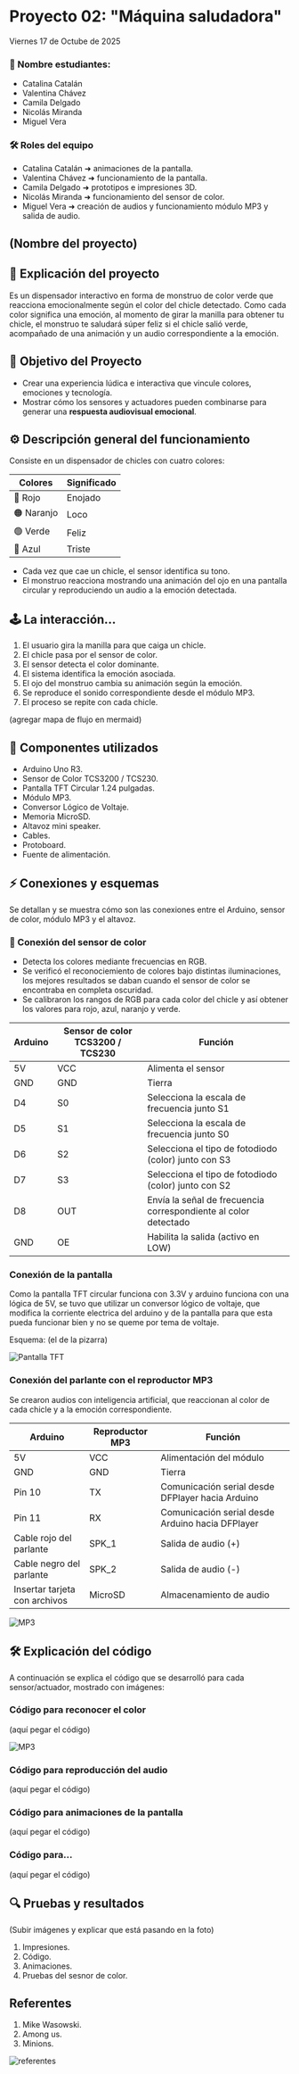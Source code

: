 # Proyecto 02: "Máquina saludadora"

Viernes 17 de Octube de 2025

### 👥 Nombre estudiantes:

- Catalina Catalán
- Valentina Chávez
- Camila Delgado
- Nicolás Miranda 
- Miguel Vera 

### 🛠️ Roles del equipo

- Catalina Catalán ➜ animaciones de la pantalla.
- Valentina Chávez ➜ funcionamiento de la pantalla. 
- Camila Delgado ➜ prototipos e impresiones 3D.
- Nicolás Miranda ➜ funcionamiento del sensor de color.
- Miguel Vera ➜ creación de audios y funcionamiento módulo MP3 y salida de audio.


## (Nombre del proyecto)

## 🔮 Explicación del proyecto

Es un dispensador interactivo en forma de monstruo de color verde que reacciona emocionalmente según el color del chicle detectado. Como cada color significa una emoción, al momento de girar la manilla para obtener tu chicle, el monstruo te saludará súper feliz si el chicle salió verde, acompañado de una animación y un audio correspondiente a la emoción.

## 📌 Objetivo del Proyecto
- Crear una experiencia lúdica e interactiva que vincule colores, emociones y tecnología.
- Mostrar cómo los sensores y actuadores pueden combinarse para generar una **respuesta audiovisual emocional**.

## ⚙️ Descripción general del funcionamiento
Consiste en un dispensador de chicles con cuatro colores:

| Colores | Significado |
|---------|-------------|
| 🔴 Rojo | Enojado     |
| 🟠 Naranjo | Loco     |
| 🟢 Verde | Feliz      |
| 🔵 Azul  | Triste     |

- Cada vez que cae un chicle, el sensor identifica su tono.
- El monstruo reacciona mostrando una animación del ojo en una pantalla circular y reproduciendo un audio a la emoción detectada.

## 🕹️ La interacción...

1. El usuario gira la manilla para que caiga un chicle.
2. El chicle pasa por el sensor de color.
3. El sensor detecta el color dominante.
4. El sistema identifica la emoción asociada.
5. El ojo del monstruo cambia su animación según la emoción.
6. Se reproduce el sonido correspondiente desde el módulo MP3.
7. El proceso se repite con cada chicle.

(agregar mapa de flujo en mermaid)


## 🔌 Componentes utilizados 

- Arduino Uno R3.
- Sensor de Color TCS3200 / TCS230.
- Pantalla TFT Circular 1.24 pulgadas.
- Módulo MP3.
- Conversor Lógico de Voltaje.
- Memoria MicroSD.
- Altavoz mini speaker.
- Cables.
- Protoboard.
- Fuente de alimentación.

## ⚡️ Conexiones y esquemas
Se detallan y se muestra cómo son las conexiones entre el Arduino, sensor de color, módulo MP3 y el altavoz.

### 🚥 Conexión del sensor de color

- Detecta los colores mediante frecuencias en RGB.
- Se verificó el reconociemiento de colores bajo distintas iluminaciones, los mejores resultados se daban cuando el sensor de color se encontraba en completa oscuridad.
- Se calibraron los rangos de RGB para cada color del chicle y así obtener los valores para rojo, azul, naranjo y verde.

| Arduino | Sensor de color TCS3200 / TCS230 | Función          |
|---------|----------------------------------|------------------|
| 5V      |  VCC                             | Alimenta el sensor |
| GND     | GND                              | Tierra
| D4      | S0                               | Selecciona la escala de frecuencia junto S1 |
| D5      | S1                               | Selecciona la escala de frecuencia junto S0 |
| D6      | S2                               | Selecciona el tipo de fotodiodo (color) junto con S3 |
| D7      | S3                               | Selecciona el tipo de fotodiodo (color) junto con S2 |
| D8      | OUT                              | Envía la señal de frecuencia correspondiente al color detectado |
| GND     | OE                               | Habilita la salida (activo en LOW) |


### Conexión de la pantalla
Como la pantalla TFT circular funciona con 3.3V y arduino funciona con una lógica de 5V, se tuvo que utilizar un conversor lógico de voltaje, que modifica la corriente electrica del arduino y de la pantalla para que esta pueda funcionar bien y no se queme por tema de voltaje.

Esquema: (el de la pizarra)

![Pantalla TFT](imagenes/pantalla_circular.jpg)

### Conexión del parlante con el reproductor MP3
Se crearon audios con inteligencia artificial, que reaccionan al color de cada chicle y a la emoción correspondiente.

| Arduino                           | Reproductor MP3  | Función                                                         |
|-----------------------------------|------------------|-----------------------------------------------------------------|
| 5V                                |  VCC             | Alimentación del módulo                                         |
| GND                               | GND              | Tierra                                                          |
| Pin 10                            | TX               | Comunicación serial desde DFPlayer hacia Arduino                |
| Pin 11                            | RX               | Comunicación serial desde Arduino hacia DFPlayer                |
| Cable rojo del parlante           | SPK_1            | Salida de audio (+)                                             |
| Cable negro del parlante          | SPK_2            | Salida de audio (-)                                             |
| Insertar tarjeta con archivos     | MicroSD          | Almacenamiento de audio                                         |

![MP3](imagenes/modulo_mp3.jpg)


## 🛠️ Explicación del código
A continuación se explica el código que se desarrolló para cada sensor/actuador, mostrado con imágenes:

### Código para reconocer el color
(aquí pegar el código)

![MP3](imagenes/sesor_de_color.jpg)



### Código para reproducción del audio
(aquí pegar el código)

### Código para animaciones de la pantalla
(aquí pegar el código)

### Código para...
(aquí pegar el código)




## 🔍 Pruebas y resultados

(Subir imágenes y explicar que está pasando en la foto)

1. Impresiones.
2. Código.
3. Animaciones.
4. Pruebas del sesnor de color.


## Referentes 
1. Mike Wasowski.
2. Among us.
3. Minions.

![referentes](imagenes/referentes_taller.jpg)
